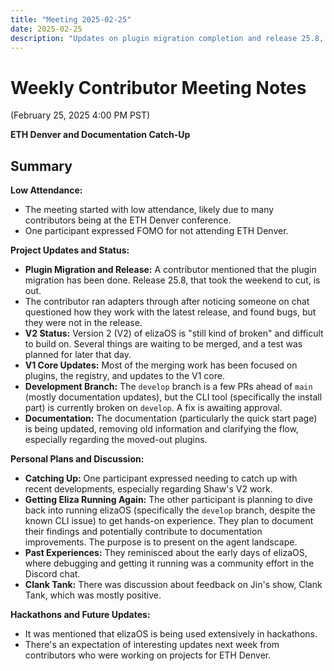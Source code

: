 ```yaml
---
title: "Meeting 2025-02-25"
date: 2025-02-25
description: "Updates on plugin migration completion and release 25.8, discussions on V2 development challenges, and documentation improvements during ETH Denver week with expectations of upcoming hackathon project insights."
---
```


# Weekly Contributor Meeting Notes

(February 25, 2025 4:00 PM PST)

**ETH Denver and Documentation Catch-Up**


## Summary

**Low Attendance:**

*   The meeting started with low attendance, likely due to many contributors being at the ETH Denver conference.
*   One participant expressed FOMO for not attending ETH Denver.

**Project Updates and Status:**

*   **Plugin Migration and Release:** A contributor mentioned that the plugin migration has been done. Release 25.8, that took the weekend to cut, is out.
*   The contributor ran adapters through after noticing someone on chat questioned how they work with the latest release, and found bugs, but they were not in the release.
*   **V2 Status:** Version 2 (V2) of elizaOS is "still kind of broken" and difficult to build on. Several things are waiting to be merged, and a test was planned for later that day.
*   **V1 Core Updates:** Most of the merging work has been focused on plugins, the registry, and updates to the V1 core.
*   **Development Branch:** The `develop` branch is a few PRs ahead of `main` (mostly documentation updates), but the CLI tool (specifically the install part) is currently broken on `develop`. A fix is awaiting approval.
*   **Documentation:** The documentation (particularly the quick start page) is being updated, removing old information and clarifying the flow, especially regarding the moved-out plugins.

**Personal Plans and Discussion:**

*   **Catching Up:** One participant expressed needing to catch up with recent developments, especially regarding Shaw's V2 work.
*   **Getting Eliza Running Again:** The other participant is planning to dive back into running elizaOS (specifically the `develop` branch, despite the known CLI issue) to get hands-on experience. They plan to document their findings and potentially contribute to documentation improvements. The purpose is to present on the agent landscape.
*   **Past Experiences:** They reminisced about the early days of elizaOS, where debugging and getting it running was a community effort in the Discord chat.
*   **Clank Tank:** There was discussion about feedback on Jin's show, Clank Tank, which was mostly positive.

**Hackathons and Future Updates:**

*   It was mentioned that elizaOS is being used extensively in hackathons.
*   There's an expectation of interesting updates next week from contributors who were working on projects for ETH Denver.
